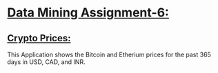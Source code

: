 # <ins>Data Mining Assignment-6:</ins>
## <ins>Crypto Prices:</ins>
This Application shows the Bitcoin and Etherium prices for the past 365 days in USD, CAD, and INR.
